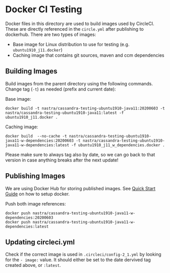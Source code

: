 # Docker CI Testing

Docker files in this directory are used to build images used by CircleCI. These are directly referenced in the `circle.yml` after publishing to dockerhub. There are two types of images:

* Base image for Linux distribution to use for testing (e.g. `ubuntu1910_j11.docker`)
* Caching image that contains git sources, maven and ccm dependencies

## Building Images

Build images from the parent directory using the following commands. Change tag (`-t`) as needed (prefix and current date):

Base image:

`docker build -t nastra/cassandra-testing-ubuntu1910-java11:20200603 -t nastra/cassandra-testing-ubuntu1910-java11:latest -f ubuntu1910_j11.docker .`

Caching image:

`docker build  --no-cache -t nastra/cassandra-testing-ubuntu1910-java11-w-dependencies:20200603 -t nastra/cassandra-testing-ubuntu1910-java11-w-dependencies:latest -f ubuntu1910_j11_w_dependencies.docker .`

Please make sure to always tag also by date, so we can go back to that version in case anything breaks after the next update!

## Publishing Images

We are using Docker Hub for storing published images. See [Quick Start Guide](https://docs.docker.com/docker-hub/) on how to setup docker.

Push both image references:

```
docker push nastra/cassandra-testing-ubuntu1910-java11-w-dependencies:20200603
docker push nastra/cassandra-testing-ubuntu1910-java11-w-dependencies:latest
```

## Updating circleci.yml

Check if the correct image is used in `.circleci/config-2_1.yml` by looking for the `- image:` value. It should either be set to the date dervived tag created above, or `:latest`.
